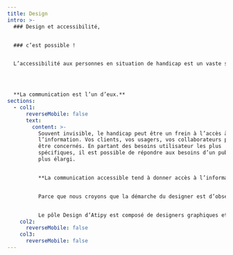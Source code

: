 ```yaml
---
title: Design
intro: >-
  ### Design et accessibilité, 


  ### c’est possible !


  L’accessibilité aux personnes en situation de handicap est un vaste sujet qui concerne tous les domaines du quotidien : mobilité, santé, culture, social, éducation, logement…




  **La communication est l’un d’eux.**
sections:
  - col1:
      reverseMobile: false
      text:
        content: >-
          Souvent invisible, le handicap peut être un frein à l’accès à
          l’information. Vos clients, vos usagers, vos collaborateurs peuvent
          être concernés. En partant des besoins utilisateur les plus
          spécifiques, il est possible de répondre aux besoins d’un public cible
          plus élargi.


          **La communication accessible tend à donner accès à l’information au plus grand nombre.**


          Parce que nous croyons que la démarche du designer est d’observer, d’écouter et de proposer des idées simples et pratiques, nous travaillons en collaboration avec vous et vos utilisateurs, de façon flexible.


          Le pôle Design d’Atipy est composé de designers graphiques et signalétiques, d’UX/UI designers et d’experts de l’accessibilité capables de vous accompagner dans votre projets de communication, d’[identité visuelle](https://atipy.fr/expertises/design/identite-visuelle), de [signalétique](https://atipy.fr/expertises/design/signaletique), de motion design, de [FALC](https://atipy.fr/expertises/design/falc-et-langage-clair)…
    col2:
      reverseMobile: false
    col3:
      reverseMobile: false
---
```

